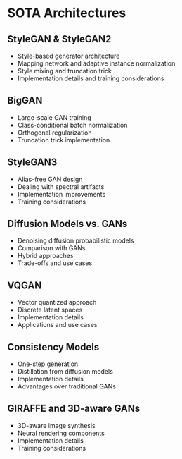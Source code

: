 # SOTA Architectures

## StyleGAN & StyleGAN2
- Style-based generator architecture
- Mapping network and adaptive instance normalization
- Style mixing and truncation trick
- Implementation details and training considerations

## BigGAN
- Large-scale GAN training
- Class-conditional batch normalization
- Orthogonal regularization
- Truncation trick implementation

## StyleGAN3
- Alias-free GAN design
- Dealing with spectral artifacts
- Implementation improvements
- Training considerations

## Diffusion Models vs. GANs
- Denoising diffusion probabilistic models
- Comparison with GANs
- Hybrid approaches
- Trade-offs and use cases

## VQGAN
- Vector quantized approach
- Discrete latent spaces
- Implementation details
- Applications and use cases

## Consistency Models
- One-step generation
- Distillation from diffusion models
- Implementation details
- Advantages over traditional GANs

## GIRAFFE and 3D-aware GANs
- 3D-aware image synthesis
- Neural rendering components
- Implementation details
- Training considerations
